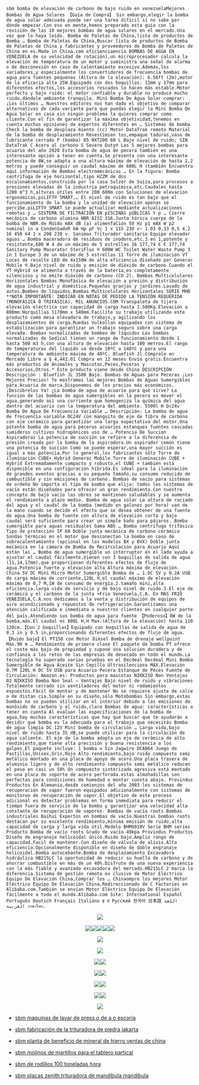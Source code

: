 
```
sbm bomba de elevación de carbono de bajo ruido en venezuelaMejores Bombas de Agua Solares 【Guía de Compra】 Sin embargo,elegir la bomba de agua solar adecuada puede ser una tarea difícil si no sabe por dónde empezar.Con eso en mente,hemos preparado esta guía con la revisión de las 10 mejores bombas de agua solares en el mercado.Una vez que lo haya leído. Bomba de Paletas de China,lista de productos de Bomba … Bomba de Paletas de China,Buscar lista de productos de Bomba de Paletas de China y fabricantes y proveedores de Bomba de Paletas de China en es.Made in China.com eficienciaencia BOMBAS DE AGUA EN VENEZUELA de su velocidad de rotación),un microprocesador calcula la elevación de temperatura de un motor y suministra una señal de alarma o de desconexión en caso de calentamiento excesivo.Además,los variadores,y especialmente los convertidores de frecuencia bombas de agua para fuentes pequenas (Altura de la elevación): 6.56ft (2m),motor de la eficacia alta 25W.Equipado con dos boquillas: 11mm y 17mm para diferentes efectos,los accesorios roscados lo hacen más estable.Motor perfecto y bajo ruido: el motor confiable y durable no produce mucho ruido,dándole ambiente tranquilo. Mini Bomba De Agua Solar comprar: ¡Los últimos … Nuestros editores nos han dado el objetivo de comparar alternativas de cada variante para que puedas elegir la Mini Bomba De Agua Solar en casa sin ningún problema la quieres comprar como cliente.Con el fin de garantizar la máxima objetividad,tenemos en cuenta muchas opiniones de expertos diferentes en … Sistemas de bomba Check la bomba de desplaza miento (cc) Motor DataTrak remoto Material de la bomba de desplazamiento Revestimien tos,empaque taduras,vaso de lubricante cerrado P (bomba) 05 NXT200 60 L Bajo nivel de ruido; SIN DataTrak C Acero al carbono S Severe Duty® Las 5 mejores bombas para acuario del año 2020 Esta bomba de agua de pecera también es una interesante opción a tener en cuenta.Se presenta con una interesante potencia de 8W,se adapta a una altura máxima de elevación de hasta 1,2 metros y puede conseguir un caudal máximo de 600L H (también Encuentra aquí información de Bombas electromecánicas … En la figura: Bomba centrífuga de eje horizontal,tipo HZZM de dos escalonamientos,construida por la casa Sulzer de Suiza,para procesos a presiones elevadas de la industria petroquímica,etc.Caudales hasta 1200 m^3 h,alturas útiles entre 200 600m con Soluciones de elevación ergonómicas,piLIFT® SMART,… El nivel de ruido es tan bajo que el funcionamiento de la bomba y la unidad de elevación apenas se percibe.piLIFT® SMART se puede actualizar mediante actualizaciones remotas y … SISTEMA DE FILTRACIÓN EN pISCINAS pÚBLICAS Y p … Cierre mecánico de carbono alumina NBR AISI 316.Junta tórica cuerpo de la bomba de NBR.de RUido mÁX dB (a) alimenTaCión 50 Hz p1 mÁX W p2 nominal in a CondenSadoR kW Hp µF Vc 1 x 115 230 v~ 1.03 0,33 0,5 4,2 16 450 64 1 x 208 230 v. Sanimax Triturador sanitario Equipo elevador aguas … Bomba maceradora de residuos de inodoro,etc.3 en 1,potente y resistente,600 W 4 de un máximo de 5 estrellas 16 177,74 € € 177,74 Sanitary Pump Macerator SteriFlux ® 600W WC Toilet Water Waste Pump 3 in 1 Europe 3 de un máximo de 5 estrellas 11 Torre de iluminación VT Luces de resalte LED de 4x150W de alta eficiencia diseñado por Generac Mobile ®.Bajo nivel de ruido y emisión de dióxido de carbono Cuando el VT Hybrid se alimenta a través de la batería,es completamente silencioso y no emite dióxido de carbono (CO 2). Bombas Multicelulares Horizontales Bombas Monofásica de elevación a presión y distribución de agua industrial y doméstica.Pequeñas granjas y jardines.Lavado de autos.Bombeo de líquidos.Bombas Multicelulares Horizontales SERIE MHB **NOTA IMPORTANTE: INDICAR EN NOTAS DE PEDIDO LA TENSIÓN REQUERIDA (MONOFÁSICA Ó TRIFÁSICA). MIL ANUNCIOS.COM Transpaleta de tijera elevación eléctrica con capacidad de carga hasta 1.500Kg.Elevación a 800mm.Horquillas 1170mm x 540mm.Facilite su trabajo utilizando este producto como mesa elevadora de trabajo,y agilizando los desplazamientos de carga.Ruedas Vulkollan equipadas con sistema de estabilización para garantizar un trabajo seguro sobre una carga elevada. Bombas normalizadas de bombeo de líquidos Las bombas normalizadas de Sedical tienen un rango de funcionamiento desde 1 hasta 500 m3 h,con una altura de elevación hasta 100 metros.El rango de temperaturas del líquido va desde 10ºC a 140ºC y para una temperatura de ambiente máxima de 40ºC. Bluefish Jl Cómpralo en Mercado Libre a $ 4,442.01 Compra en 12 meses Envío gratis.Encuentra más productos de Animales y Mascotas,Peces,Peceras y Accesorios,Otros.* Este producto viene desde China DESCRIPCIÓN Descripción : Bluefish JL 3500 Bajo. Bombas de Aguas para Peceras ¡Los Mejores Precios! Te mostramos las mejores Bombas de Aguas Sumergibles para Acuaria de marca.Disponemos de los precios más económicos.¡Descúbrelos Ya! ¿La bomba de agua de acuario para qué sirve? La función de las bombas de agua sumergibles en la pecera es mover el agua,generando así una corriente que homogeniza la química del agua dentro del acuario con la temperatura del ambiente. 5500l H Dc24v Bomba De Agua De Frecuencia Variable … Descripción: La bomba de agua de frecuencia variable DC24V con manguito de eje de fibra de carbono con eje cerámico para garantizar una larga expectativa del motor.Una potente bomba de agua para peceras acuarios estanques fuentes cascadas sumideros cultivos hidropónicos uso de … Potencia De Succion Aspiradoras La potencia de succión se refiere a la diferencia de presión creada por la bomba de la aspiradora.Un aspirador común tiene una potencia de succión Como se puede esperar,una mayor succión es igual a más potencia.Por lo general,los fabricantes sólo Torre de iluminación CUBE+ Hybrid Generac Mobile Torre de iluminación CUBE + Hybrid Extremadamente compacto y robusto,el CUBE + también está disponible en una configuración híbrida.Es ideal para la iluminación de grandes eventos gracias a su pequeño tamaño,su consumo reducido de combustible y sin emisiones de carbono. Bombas de vacío para sistemas de ordeño No importa el tipo de bomba que elija: todos los sistemas de vacío están diseñados para ofrecer un gran rendimiento.Con nuestro concepto de bajo vacío las ubres se mantienen saludables y se aumenta el rendimiento a plazo medio. Bomba de agua solar La altura de rociado del agua y el caudal de la bomba (medido en galones por hora) van de la mano cuando se decide el efecto que se desea obtener de una fuente de agua.Una bomba de fuente con altura de elevación corta y bajo caudal será suficiente para crear un simple baño para pájaros. Bomba sumergible para aguas residuales Gama ABS … Bomba centrífuga trifásica Tipo de protección IP 68 Doble junta mecánica de carbono cerámica Sondas térmicas en el motor que desconectan la bomba en caso de sobrecalentamiento (opcional en los modelos BX y BVX) Doble junta mecánica en la cámara de Bomba de Recirculación para Acuario Aquí están las … Bomba de agua sumergible un interruptor en el lado ayuda a ajustar el caudal fácilmente.Vienen con 3 boquillas de salida de agua (11,14,17mm),que proporcionan diferentes efectos de flujo de agua.Potencia fuerte y elevación alta Altura máxima de elevación. China 5V DC Mini Micro Motor Sumergible Bomba de … 1.DC 5V y 0.2A USB de carga máxima de corriente,120L H,el caudal máximo de elevación máxima de 0,7 M,1W de consumo de energía.2.tamaño mini,alta eficiencia,larga vida de servicio y de bajo nivel de ruido.3.El eje de cerámica y el carbono de la junta +Frio Venezuela,C.A. En MAS FRIO VENEZUELA,C.A.nos dedicamos a la venta y distribución de equipos de aire acondicionado y repuestos de refrigeración.Garantizamos una atención calificada e inmediata a nuestros clientes en cualquier parte del país.Atendiendo sus bomba de agua para fuente 【Poderoso】8W de la bomba,máx.El caudal es 600L H,H Max.(Altura de la elevación) hasta 110 120cm.【Con 2 boquillas】Equipado con boquillas de salida de agua de 0.3 in y 0.5 in,proporcionando diferentes efectos de flujo de agua.【Ruido bajo】El PT150 con Motor Diésel Bomba de drenaje wellpoint Máx.90 m … Rendimiento de primera clase El paquete de bomba PT ofrece el coste más bajo de propiedad y supone una solución duradera y de confianza a los retos de las empresas de desecado en todo el mundo.La tecnología ha superado varias pruebas en el Decdeal Decdeal Mini Bomba Sumergible de Agua Aceite Sin Cepillo Ultrasilencioso MAX.Elevación 0.7M 120L H DC 5V USB para Acuario Pecera Estanque de Peces Fuente de Circulación: Amazon.es: Productos para mascotas NIKKISO Non Ventajas 02 NIKKISO Bomba Non Seal — Ventajas Bajo nivel de ruido y vibraciones Totalmente cerrado sin ventiladores del motor ni rodamientos expuestos.Fácil de montar y de mantener No se requiere ajuste de calce o de distan cia.Simple en su diseño,sólo Motobombas Sin embargo,estas bombas no se pueden utilizar en el interior debido a las emisiones de monóxido de carbono y el ruido,claro Bombas de agua: características a tener en cuenta Al evaluar las especificaciones de la bomba de agua,hay muchas características que hay que buscar que te ayudarán a decidir qué bomba es la adecuada para el trabajo que necesitás Bomba de agua limpia DC 12V Mini bomba de circulación … Larga vida,bajo nivel de ruido hasta 35 dB,se puede utilizar para la circulación de agua caliente. El eje de la bomba adopta un eje de cerámica de alto rendimiento,que tiene alta precisión y buena resistencia a los golpes.El paquete incluye: 1 bomba x Sin Jagwire DCA064 Juego de Pastillas,Unisex,Gris,Rojo Alto rendimiento,bajo ruido compuesto semi metálico montado en una placa de apoyo de acero.Una placa trasera de aluminio ligero y de alto rendimiento compuesto semi metálico reducen el peso en casi un 50% Un compuesto sinterizado agresiva está montado en una placa de soporte de acero perforada.estas almohadillas son perfectas para condiciones de humedad o montar cuesta abajo. Provindus Productos En Alemania,desde comienzos del año 2003 los sistemas de recuperación de vapor fueron equipados adicionalmente con sistemas de monitoreo de recuperación de vapor.El objetivo de este proceso adicional es detectar problemas en forma inmediata para reducir el tiempo fuera de servicio de la bomba y garantizar una velocidad alta constante de recuperación de vapores. Bombas de vacío roots Bombas industriales Baihui Expertos en bombas de vacío.Nuestras bombas roots destacan por su excelente rendimiento,mínima emisión de ruido,alta capacidad de carga y larga vida útil.Modelo BHM6010V Serie BHM series Producto Bomba de vacío roots Grado de vacío 49kpa Provindus Productos Diseño de engranaje helicoidal único.Ruido bajo.Amplio rango de capacidad.Facil de mantener.Con diseño de válvula de alivio.Alta eficiencia.Opcionalmente disponible en diseño de doble engranaje helicoidal.Bomba autocebante.Bomba de desplazamiento Excavadora hidráulica HB215LC la oportunidad de reducir su huella de carbono y de ahorrar combustible en más de un 40%.Disfrute de una nueva experiencia con la más fiable y avanzada excavadora del mercado.HB215LC 2 marca la diferencia.Sistema de gestión remota ex clusivo de Motor Eléctrico Equipo De Elevación China,Comprar los … Chinaompre los mejores Motor Eléctrico Equipo De Elevación China,Redireccionado de C Factories en Alibaba.com.También se envían Motor Eléctrico Equipo De Elevación fácilmente a todo el mundo.Alibaba.com Site: International Español Português Deutsch Français Italiano ह द Pусский 한국어 日本語 اللغة العربية ภาษาไทย. 
```

<div align="center">

<a href="https://es-crusher.shibang-china.com/github&k=sbm+bomba+de+elevaci%C3%B3n+de+carbono+de+bajo+ruido+en+venezuela"><img src="https://static.shibang-china.com/es/crusher/logo.jpg"></a>

<a href="https://es-crusher.shibang-china.com/github&k=sbm+bomba+de+elevaci%C3%B3n+de+carbono+de+bajo+ruido+en+venezuela"><img src="https://static.shibang-china.com/es/crusher/index.jpg"></a><a href="https://es-crusher.shibang-china.com/material.htmlgithub&k=sbm+bomba+de+elevaci%C3%B3n+de+carbono+de+bajo+ruido+en+venezuela"><img src="https://static.shibang-china.com/es/crusher/material.jpg"></a><a href="https://es-crusher.shibang-china.com/application.htmlgithub&k=sbm+bomba+de+elevaci%C3%B3n+de+carbono+de+bajo+ruido+en+venezuela"><img src="https://static.shibang-china.com/es/crusher/application.jpg"></a><a href="https://es-crusher.shibang-china.com/aboutus.htmlgithub&k=sbm+bomba+de+elevaci%C3%B3n+de+carbono+de+bajo+ruido+en+venezuela"><img src="https://static.shibang-china.com/es/crusher/aboutus.jpg"></a><a href="https://es-crusher.shibang-china.com/contact.htmlgithub&k=sbm+bomba+de+elevaci%C3%B3n+de+carbono+de+bajo+ruido+en+venezuela"><img src="https://static.shibang-china.com/es/crusher/contact.jpg"></a>

<a href="https://es-crusher.shibang-china.com/github&k=sbm+bomba+de+elevaci%C3%B3n+de+carbono+de+bajo+ruido+en+venezuela"><img src="https://static.shibang-china.com/es/crusher/banner.jpg"></a>

<a href="https://swt.shibang-china.com/github&k=sbm+bomba+de+elevaci%C3%B3n+de+carbono+de+bajo+ruido+en+venezuela"><img src="https://static.shibang-china.com/es/crusher/text.jpg"></a>

<a href="https://swt.shibang-china.com/github&k=sbm+bomba+de+elevaci%C3%B3n+de+carbono+de+bajo+ruido+en+venezuela"><img src="https://static.shibang-china.com/es/crusher/chat.jpg"></a><a href="https://es-crusher.shibang-china.com/contact.htmlgithub&k=sbm+bomba+de+elevaci%C3%B3n+de+carbono+de+bajo+ruido+en+venezuela"><img src="https://static.shibang-china.com/es/crusher/message.jpg"></a>

<a href="https://es-crusher.shibang-china.com/products/pe.htmlgithub&k=sbm+bomba+de+elevaci%C3%B3n+de+carbono+de+bajo+ruido+en+venezuela"><img src="https://static.shibang-china.com/es/crusher/pe.jpg"></a><a href="https://es-crusher.shibang-china.com/products/pf.htmlgithub&k=sbm+bomba+de+elevaci%C3%B3n+de+carbono+de+bajo+ruido+en+venezuela"><img src="https://static.shibang-china.com/es/crusher/pf.jpg"></a>

<a href="https://es-crusher.shibang-china.com/products/hpt.htmlgithub&k=sbm+bomba+de+elevaci%C3%B3n+de+carbono+de+bajo+ruido+en+venezuela"><img src="https://static.shibang-china.com/es/crusher/hpt.jpg"></a><a href="https://es-crusher.shibang-china.com/products/vsi.htmlgithub&k=sbm+bomba+de+elevaci%C3%B3n+de+carbono+de+bajo+ruido+en+venezuela"><img src="https://static.shibang-china.com/es/crusher/vsi.jpg"></a>

<a href="https://es-crusher.shibang-china.com/products/klv.htmlgithub&k=sbm+bomba+de+elevaci%C3%B3n+de+carbono+de+bajo+ruido+en+venezuela"><img src="https://static.shibang-china.com/es/crusher/klv.jpg"></a><a href="https://es-crusher.shibang-china.com/products/portable.htmlgithub&k=sbm+bomba+de+elevaci%C3%B3n+de+carbono+de+bajo+ruido+en+venezuela"><img src="https://static.shibang-china.com/es/crusher/portable.jpg"></a>

<a href="https://swt.shibang-china.com/github&k=sbm+bomba+de+elevaci%C3%B3n+de+carbono+de+bajo+ruido+en+venezuela"><img src="https://static.shibang-china.com/es/crusher/case.jpg"></a>

</div>


* [sbm maquinas de lavar de press o de a o escoria](sbm%20maquinas%20de%20lavar%20de%20press%20o%20de%20a%20o%20escoria.md)

* [sbm fabricación de la trituradora de piedra jakarta](sbm%20fabricaci%C3%B3n%20de%20la%20trituradora%20de%20piedra%20jakarta.md)

* [sbm planta de beneficio de mineral de hierro ventas de china](sbm%20planta%20de%20beneficio%20de%20mineral%20de%20hierro%20ventas%20de%20china.md)

* [sbm molinos de martillos para el tablero partical](sbm%20molinos%20de%20martillos%20para%20el%20tablero%20partical.md)

* [sbm de rodillos 100 toneladas hora](sbm%20de%20rodillos%20100%20toneladas%20hora.md)

* [sbm placas zenith trituradora de mandíbula mandíbula](sbm%20placas%20zenith%20trituradora%20de%20mand%C3%ADbula%20mand%C3%ADbula.md)